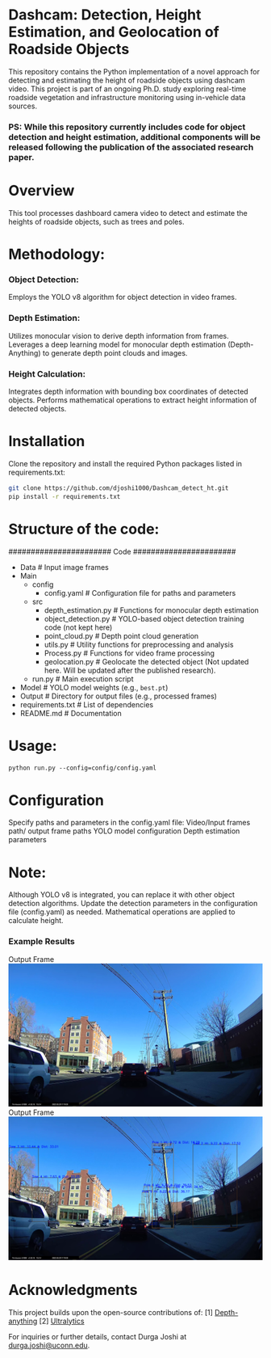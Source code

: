 
# Dashcam: Detection, Height Estimation, and Geolocation of Roadside Objects
This repository contains the Python implementation of a novel approach for detecting and estimating the height of roadside objects using dashcam video. This project is part of an ongoing Ph.D. study exploring real-time roadside vegetation and infrastructure monitoring using in-vehicle data sources. 
### PS: While this repository currently includes code for object detection and height estimation, additional components will be released following the publication of the associated research paper.

# Overview
This tool processes dashboard camera video to detect and estimate the heights of roadside objects, such as trees and poles.

# Methodology:

### Object Detection:
Employs the YOLO v8 algorithm for object detection in video frames.

### Depth Estimation:
Utilizes monocular vision to derive depth information from frames.
Leverages a deep learning model for monocular depth estimation (Depth-Anything) to generate depth point clouds and images.

### Height Calculation:
Integrates depth information with bounding box coordinates of detected objects.
Performs mathematical operations to extract height information of detected objects.

# Installation
Clone the repository and install the required Python packages listed in requirements.txt:

```bash
git clone https://github.com/djoshi1000/Dashcam_detect_ht.git
pip install -r requirements.txt
```

# Structure of the code:
####################### Code #######################    
- Data                                 # Input image frames  
- Main  
  - config  
    - config.yaml                  # Configuration file for paths and parameters  
  - src  
    - depth_estimation.py          # Functions for monocular depth estimation  
    - object_detection.py          # YOLO-based object detection training code (not kept here)  
    - point_cloud.py               # Depth point cloud generation  
    - utils.py                     # Utility functions for preprocessing and analysis  
    - Process.py                   # Functions for video frame processing
    - geolocation.py 		   # Geolocate the detected object (Not updated here. Will be updated after the published research).
  - run.py                           # Main execution script  
- Model                               # YOLO model weights (e.g., `best.pt`)  
- Output                              # Directory for output files (e.g., processed frames)  
- requirements.txt                     # List of dependencies  
- README.md                            # Documentation

# Usage:
```
python run.py --config=config/config.yaml
```

# Configuration
Specify paths and parameters in the config.yaml file:
Video/Input frames path/ output frame paths
YOLO model configuration
Depth estimation parameters

# Note:
Although YOLO v8 is integrated, you can replace it with other object detection algorithms. Update the detection parameters in the configuration file (config.yaml) as needed.
Mathematical operations are applied to calculate height.

### Example Results
Output Frame![input frame](https://github.com/djoshi1000/Dashcam_detect_ht/blob/main/Data/frame_1.png) Output Frame ![outputframe](https://github.com/djoshi1000/Dashcam_detect_ht/blob/main/output/2024-12-05_18-51-08/frame_1_0.png)
	
# Acknowledgments
This project builds upon the open-source contributions of:
[1] [Depth-anything](https://github.com/LiheYoung/Depth-Anything)
[2] [Ultralytics](https://github.com/ultralytics/ultralytics.git) 

For inquiries or further details, contact Durga Joshi at durga.joshi@uconn.edu.
